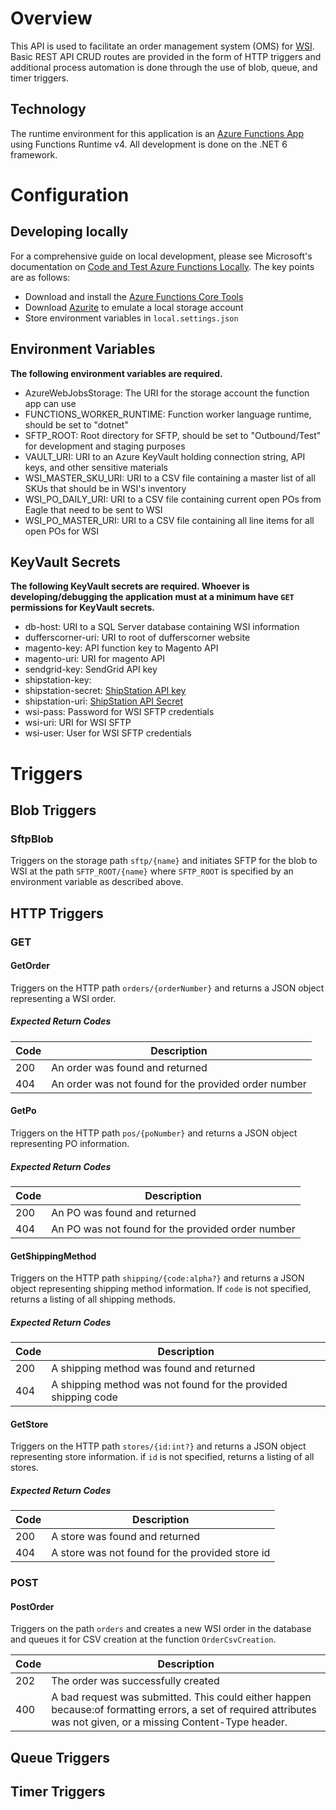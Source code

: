 # Overview
This API is used to facilitate an order management system (OMS) for [WSI](https://www.wsinc.com/).
Basic REST API CRUD routes are provided in the form of HTTP triggers and additional process
automation is done through the use of blob, queue, and timer triggers.

## Technology
The runtime environment for this application is an
[Azure Functions App](https://learn.microsoft.com/en-us/azure/azure-functions/) using Functions
Runtime v4. All development is done on the .NET 6 framework.

# Configuration

## Developing locally
For a comprehensive guide on local development, please see Microsoft's documentation on
[Code and Test Azure Functions Locally](https://learn.microsoft.com/en-us/azure/azure-functions/functions-develop-local).
The key points are as follows:
- Download and install the [Azure Functions Core Tools](https://learn.microsoft.com/en-us/azure/azure-functions/functions-run-local#install-the-azure-functions-core-tools)
- Download [Azurite](https://learn.microsoft.com/en-us/azure/storage/common/storage-use-azurite#install-azurite) to emulate a local storage account
- Store environment variables in `local.settings.json`

## Environment Variables
**The following environment variables are required.**

- AzureWebJobsStorage: The URI for the storage account the function app can use
- FUNCTIONS_WORKER_RUNTIME: Function worker language runtime, should be set to "dotnet"
- SFTP_ROOT: Root directory for SFTP, should be set to "Outbound/Test" for development and staging purposes
- VAULT_URI: URI to an Azure KeyVault holding connection string, API keys, and other sensitive materials
- WSI_MASTER_SKU_URI: URI to a CSV file containing a master list of all SKUs that should be in WSI's inventory
- WSI_PO_DAILY_URI: URI to a CSV file containing current open POs from Eagle that need to be sent to WSI
- WSI_PO_MASTER_URI: URI to a CSV file containing all line items for all open POs for WSI


## KeyVault Secrets
**The following KeyVault secrets are required. Whoever is developing/debugging the application
must at a minimum have `GET` permissions for KeyVault secrets.**

- db-host: URI to a SQL Server database containing WSI information
- dufferscorner-uri: URI to root of dufferscorner website
- magento-key: API function key to Magento API
- magento-uri: URI for magento API
- sendgrid-key: SendGrid API key
- shipstation-key:
- shipstation-secret: [ShipStation API key](https://www.shipstation.com/docs/api/requirements/#authentication)
- shipstation-uri: [ShipStation API Secret](https://www.shipstation.com/docs/api/requirements/#authentication)
- wsi-pass: Password for WSI SFTP credentials
- wsi-uri: URI for WSI SFTP
- wsi-user: User for WSI SFTP credentials

# Triggers

## Blob Triggers

### SftpBlob
Triggers on the storage path `sftp/{name}` and initiates SFTP for the blob to WSI at the path
`SFTP_ROOT/{name}` where `SFTP_ROOT` is specified by an environment variable as described above.

## HTTP Triggers

### GET

#### GetOrder
Triggers on the HTTP path `orders/{orderNumber}` and returns a JSON object representing a WSI order.

##### Expected Return Codes
| Code | Description |
| ---- | ----------- |
| 200 | An order was found and returned |
| 404 | An order was not found for the provided order number |

#### GetPo
Triggers on the HTTP path `pos/{poNumber}` and returns a JSON object representing PO information.

##### Expected Return Codes
| Code | Description |
| ---- | ----------- |
| 200 | An PO was found and returned |
| 404 | An PO was not found for the provided order number |

#### GetShippingMethod
Triggers on the HTTP path `shipping/{code:alpha?}` and returns a JSON object representing
shipping method information. If `code` is not specified, returns a listing of all shipping
methods.

##### Expected Return Codes
| Code | Description |
| ---- | ----------- |
| 200 | A shipping method was found and returned |
| 404 | A shipping method was not found for the provided shipping code |

#### GetStore
Triggers on the HTTP path `stores/{id:int?}` and returns a JSON object representing
store information. if `id` is not specified, returns a listing of all stores.

##### Expected Return Codes
| Code | Description |
| ---- | ----------- |
| 200 | A store was found and returned |
| 404 | A store was not found for the provided store id |

### POST

#### PostOrder
Triggers on the path `orders` and creates a new WSI order in the database and queues it for
CSV creation at the function `OrderCsvCreation`.

| Code | Description |
| ---- | ----------- |
| 202 | The order was successfully created |
| 400 | A bad request was submitted. This could either happen because:of formatting errors, a set of required attributes was not given, or a missing Content-Type header. |

## Queue Triggers

## Timer Triggers